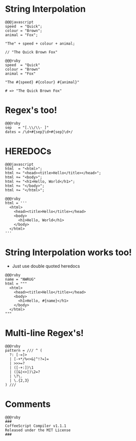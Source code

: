 <!SLIDE>

# String Interpolation

<!SLIDE>

    @@@javascript
    speed  = "Quick";
    colour = "Brown";
    animal = "Fox";

    "The" + speed + colour + animal;

    // "The Quick Brown Fox"

<!SLIDE>

    @@@ruby
    speed  = "Quick"
    colour = "Brown"
    animal = "Fox"

    "The #{speed} #{colour} #{animal}"

    # => "The Quick Brown Fox"

<!SLIDE>

# Regex's too!

<!SLIDE>

    @@@ruby
    sep   = "[.\\/\\- ]"
    dates = /\d+#{sep}\d+#{sep}\d+/

<!SLIDE>

# HEREDOCs

<!SLIDE>

    @@@javascript
    html  = "<html>";
    html += "<head><title>Hello</title></head>";
    html += "<body>";
    html += "<h1>Hello, World</h1>";
    html += "</body>";
    html += "</html>";

<!SLIDE>

    @@@ruby
    html = '''
      <html>
        <head><title>Hello</title></head>
        <body>
          <h1>Hello, World</h1>
        </body>
      </html>
    '''

<!SLIDE bullets incremental>

# String Interpolation works too!

* Just use double quoted heredocs

<!SLIDE>

    @@@ruby
    name = "NWRUG"
    html = """
      <html>
        <head><title>Hello</title></head>
        <body>
          <h1>Hello, #{name}</h1>
        </body>
      </html>
    """

<!SLIDE>

# Multi-line Regex's!

<!SLIDE>

    @@@ruby
    pattern = /// ^ (
      ?: [-=]>
      | [-+*/%<>&|^!?=]=
      | >>>=?
      | ([-+:])\1
      | ([&|<>])\2=?
      | \?\.
      | \.{2,3}
    ) /// 

<!SLIDE>

# Comments

<!SLIDE>

    @@@ruby
    ###
    CoffeeScript Compiler v1.1.1
    Released under the MIT License
    ###

